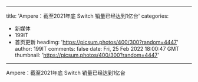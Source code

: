 
---
title: 'Ampere：截至2021年底 Switch 销量已经达到1亿台'
categories: 
 - 新媒体
 - 199IT
 - 首页更新
headimg: 'https://picsum.photos/400/300?random=4447'
author: 199IT
comments: false
date: Fri, 25 Feb 2022 18:00:47 GMT
thumbnail: 'https://picsum.photos/400/300?random=4447'
---

<div>   
Ampere：截至2021年底 Switch 销量已经达到1亿台  
</div>
            